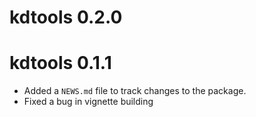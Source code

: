 # kdtools 0.2.0

# kdtools 0.1.1

* Added a `NEWS.md` file to track changes to the package.
* Fixed a bug in vignette building
